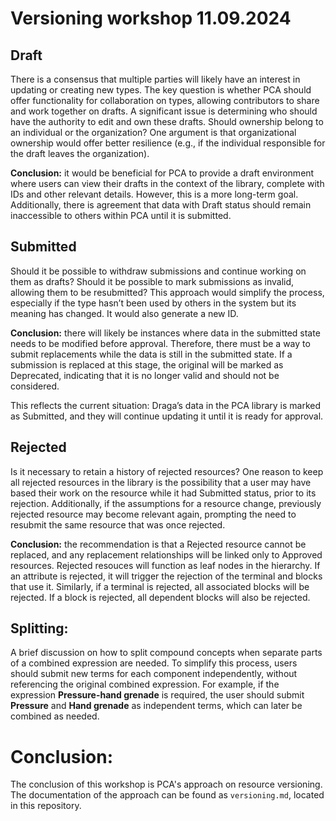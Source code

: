 # Versioning workshop 11.09.2024

## Draft

There is a consensus that multiple parties will likely have an interest in updating or creating new types. The key question is whether PCA should offer functionality for collaboration on types, allowing contributors to share and work together on drafts. A significant issue is determining who should have the authority to edit and own these drafts. Should ownership belong to an individual or the organization? One argument is that organizational ownership would offer better resilience (e.g., if the individual responsible for the draft leaves the organization).

**Conclusion:** it would be beneficial for PCA to provide a draft environment where users can view their drafts in the context of the library, complete with IDs and other relevant details. However, this is a more long-term goal. Additionally, there is agreement that data with Draft status should remain inaccessible to others within PCA until it is submitted.

## Submitted

Should it be possible to withdraw submissions and continue working on them as drafts?
Should it be possible to mark submissions as invalid, allowing them to be resubmitted? This approach would simplify the process, especially if the type hasn’t been used by others in the system but its meaning has changed. It would also generate a new ID.

**Conclusion:** there will likely be instances where data in the submitted state needs to be modified before approval. Therefore, there must be a way to submit replacements while the data is still in the submitted state. If a submission is replaced at this stage, the original will be marked as Deprecated, indicating that it is no longer valid and should not be considered.

This reflects the current situation: Draga’s data in the PCA library is marked as Submitted, and they will continue updating it until it is ready for approval.

## Rejected

Is it necessary to retain a history of rejected resources? One reason to keep all rejected resources in the library is the possibility that a user may have based their work on the resource while it had Submitted status, prior to its rejection. Additionally, if the assumptions for a resource change, previously rejected resource may become relevant again, prompting the need to resubmit the same resource that was once rejected.

**Conclusion:** the recommendation is that a Rejected resource cannot be replaced, and any replacement relationships will be linked only to Approved resources. Rejected resouces will function as leaf nodes in the hierarchy. If an attribute is rejected, it will trigger the rejection of the terminal and blocks that use it. Similarly, if a terminal is rejected, all associated blocks will be rejected. If a block is rejected, all dependent blocks will also be rejected.

## Splitting:

A brief discussion on how to split compound concepts when separate parts of a combined expression are needed. To simplify this process, users should submit new terms for each component independently, without referencing the original combined expression. For example, if the expression **Pressure-hand grenade** is required, the user should submit **Pressure** and **Hand grenade** as independent terms, which can later be combined as needed.

# Conclusion:

The conclusion of this workshop is PCA's approach on resource versioning. The documentation of the approach can be found as `versioning.md`, located in this repository.
